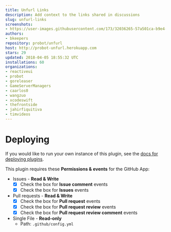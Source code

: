 ```yaml
---
title: Unfurl Links
description: Add context to the links shared in discussions
slug: unfurl-links
screenshots:
- https://user-images.githubusercontent.com/173/32036265-57a501ca-b9e4-11e7-9db3-52374fb7290c.png
authors:
- bkeepers
repository: probot/unfurl
host: http://probot-unfurl.herokuapp.com
stars: 29
updated: 2018-04-05 18:55:32 UTC
installations: 60
organizations:
- reactiveui
- probot
- goreleaser
- GameServerManagers
- caarlos0
- wangzuo
- xcodeswift
- thefrontside
- jahirfiquitiva
- timvideos
---
```


# Deploying

If you would like to run your own instance of this plugin, see the [docs for deploying plugins](https://github.com/probot/probot/blob/master/docs/deployment.md).

This plugin requires these **Permissions & events** for the GitHub App:

- Issues - **Read & Write**
  - [x] Check the box for **Issue comment** events
  - [x] Check the box for **Issues** events
- Pull requests - **Read & Write**
  - [x] Check the box for **Pull request** events
  - [x] Check the box for **Pull request review** events
  - [x] Check the box for **Pull request review comment** events
- Single File - **Read-only**
  - Path: `.github/config.yml`
